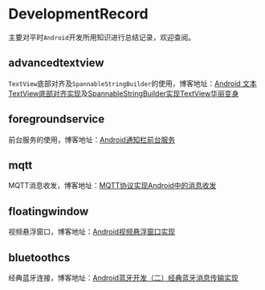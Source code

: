 # DevelopmentRecord

主要对平时`Android`开发所用知识进行总结记录，欢迎查阅。

## advancedtextview

`TextView`底部对齐及`SpannableStringBuilder`的使用，博客地址：[Android 文本TextView底部对齐实现](https://www.jianshu.com/p/35704cb34d01)及[SpannableStringBuilder实现TextView华丽变身](https://www.jianshu.com/p/ff99172dde67)

## foregroundservice

前台服务的使用，博客地址：[Android通知栏前台服务](https://www.jianshu.com/p/58f3b7404a59)

## mqtt

MQTT消息收发，博客地址：[MQTT协议实现Android中的消息收发](https://www.jianshu.com/p/98f62db873ec)

## floatingwindow

视频悬浮窗口，博客地址：[Android视频悬浮窗口实现](https://www.jianshu.com/p/941f0d6993f1)

## bluetoothcs

经典蓝牙连接，博客地址：[Android蓝牙开发（二）经典蓝牙消息传输实现](https://www.jianshu.com/p/12395bfe4efb)

